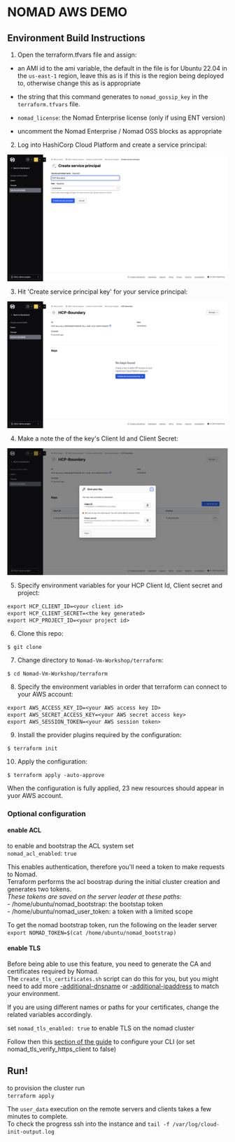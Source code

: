 # NOMAD AWS DEMO

## Environment Build Instructions

1. Open the terraform.tfvars file and assign:
- an AMI id to the ami variable, the default in the file is for Ubuntu 22.04 in the ```us-east-1``` region, leave this as is if this is the region being deployed to,
  otherwise change this as is appropriate
   
- the string that this command generates to ```nomad_gossip_key``` in the ```terraform.tfvars``` file.
- `nomad_license`: the Nomad Enterprise license (only if using ENT version)
- uncomment the Nomad Enterprise / Nomad OSS blocks as appropriate

2. Log into HashiCorp Cloud Platform and create a service principal:
<img style="float: left; margin: 0px 15px 15px 0px;" src="https://github.com/ChrisAdkin8/Nomad-Vm-Workshop/blob/main/png_images/01-HCP-Consul-Sp.png?raw=true">

3. Hit 'Create service principal key' for your service principal:
<img style="float: left; margin: 0px 15px 15px 0px;" src="https://github.com/ChrisAdkin8/Nomad-Vm-Workshop/blob/main/png_images/02-HCP-Create-Sp-Key.png?raw=true">

4. Make a note the of the key's Client Id and Client Secret:
<img style="float: left; margin: 0px 15px 15px 0px;" src="https://github.com/ChrisAdkin8/Nomad-Vm-Workshop/blob/main/png_images/03-HCP-Sp-Key.png?raw=true">

5. Specify environment variables for your HCP Client Id, Client secret and project:
```
export HCP_CLIENT_ID=<your client id>
export HCP_CLIENT_SECRET=<the key generated>
export HCP_PROJECT_ID=<your project id>
```

6. Clone this repo:
```
$ git clone 
```

7. Change directory to ```Nomad-Vm-Workshop/terraform```:
```
$ cd Nomad-Vm-Workshop/terraform
```

8. Specify the environment variables in order that terraform can connect to your AWS account:
```
export AWS_ACCESS_KEY_ID=<your AWS access key ID>
export AWS_SECRET_ACCESS_KEY=<your AWS secret access key>
export AWS_SESSION_TOKEN=<your AWS session token>
```

9. Install the provider plugins required by the configuration:
```
$ terraform init
```
    
10. Apply the configuration:
```
$ terraform apply -auto-approve
```
When the configuration is fully applied, 23 new resources should appear in yuor AWS account.
    

### Optional configuration
#### enable ACL  
to enable and bootstrap the ACL system set  
`nomad_acl_enabled`: `true` 

This enables authentication, therefore you'll need a token to make requests to Nomad.  
Terraform performs the acl boostrap during the initial cluster creation and generates two tokens.  
*These tokens are saved on the server leader at these paths:*  
    - /home/ubuntu/nomad_bootstrap: the bootstap token  
    - /home/ubuntu/nomad_user_token: a token with a limited scope

To get the nomad bootstrap token, run the following on the leader server  
`export NOMAD_TOKEN=$(cat /home/ubuntu/nomad_bootstrap)`


#### enable TLS  
Before being able to use this feature, you need to generate the CA and certificates required by Nomad.  
The `create_tls_certificates.sh` script can do this for you, but you might need to add more [-additional-dnsname](https://developer.hashicorp.com/nomad/docs/commands/tls/cert-create#additional-dnsname) or [-additional-ipaddress](https://developer.hashicorp.com/nomad/docs/commands/tls/cert-create#additional-ipaddress) to match your environment.


If you are using different names or paths for your certificates, change the related variables accordingly.

set `nomad_tls_enabled: true` to enable TLS on the nomad cluster

Follow then this [section of the guide](https://developer.hashicorp.com/nomad/tutorials/transport-security/security-enable-tls#running-with-tls) to configure your CLI (or set nomad_tls_verify_https_client to false)      

## Run!
to provision the cluster run  
`terraform apply`

The `user_data` execution on the remote servers and clients takes a few minutes to complete.  
To check the progress ssh into the instance and `tail -f /var/log/cloud-init-output.log`
